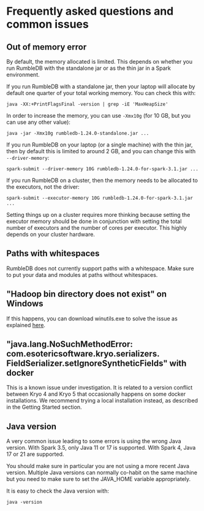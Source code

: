 # Frequently asked questions and common issues

## Out of memory error

By default, the memory allocated is limited. This depends on whether you run RumbleDB with the standalone jar or as the thin jar in a Spark environment.

If you run RumbleDB with a standalone jar, then your laptop will allocate by default one quarter of your total working memory. You can check this with:

```
java -XX:+PrintFlagsFinal -version | grep -iE 'MaxHeapSize'   
```

In order to increase the memory, you can use `-Xmx10g` (for 10 GB, but you can use any other value):

```
java -jar -Xmx10g rumbledb-1.24.0-standalone.jar ...
```

If you run RumbleDB on your laptop (or a single machine) with the thin jar, then by default this is limited to around 2 GB, and you can change this with `--driver-memory`:

```
spark-submit --driver-memory 10G rumbledb-1.24.0-for-spark-3.1.jar ...
```

If you run RumbleDB on a cluster, then the memory needs to be allocated to the executors, not the driver:

```
spark-submit --executor-memory 10G rumbledb-1.24.0-for-spark-3.1.jar ...
```

Setting things up on a cluster requires more thinking because setting the executor memory should be done in conjunction with setting the total number of executors and the number of cores per executor. This highly depends on your cluster hardware.

## Paths with whitespaces

RumbleDB does not currently support paths with a whitespace. Make sure to put your data and modules at paths without whitespaces.

## "Hadoop bin directory does not exist" on Windows

If this happens, you can download winutils.exe to solve the issue as explained [here](https://phoenixnap.com/kb/install-spark-on-windows-10).

## "java.lang.NoSuchMethodError: com.esotericsoftware.kryo.serializers. FieldSerializer.setIgnoreSyntheticFields" with docker

This is a known issue under investigation. It is related to a version conflict between Kryo 4 and Kryo 5 that occasionally happens on some docker installations. We recommend trying a local installation instead, as described in the Getting Started section.

## Java version

A very common issue leading to some errors is using the wrong Java version. With Spark 3.5, only Java 11 or 17 is supported. With Spark 4, Java 17 or 21 are supported.

You should make sure in particular you are not using a more recent Java version. Multiple Java versions can normally co-habit on the same machine but you need to make sure to set the JAVA\_HOME variable appropriately.

It is easy to check the Java version with:

```
java -version
```

